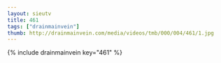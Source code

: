 ```yaml
--- 
layout: sieutv
title: 461
tags: ["drainmainvein"]
thumb: http://drainmainvein.com/media/videos/tmb/000/004/461/1.jpg
---
```

{% include drainmainvein key="461" %} 
